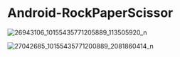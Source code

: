 # Android-RockPaperScissor

![26943106_10155435771205889_113505920_n](https://user-images.githubusercontent.com/11196323/35171753-2dd49a80-fd65-11e7-8389-e10cf51759d5.png)

![27042685_10155435771200889_2081860414_n](https://user-images.githubusercontent.com/11196323/35171768-3f6057c6-fd65-11e7-9eaf-f08c78511a42.png)
